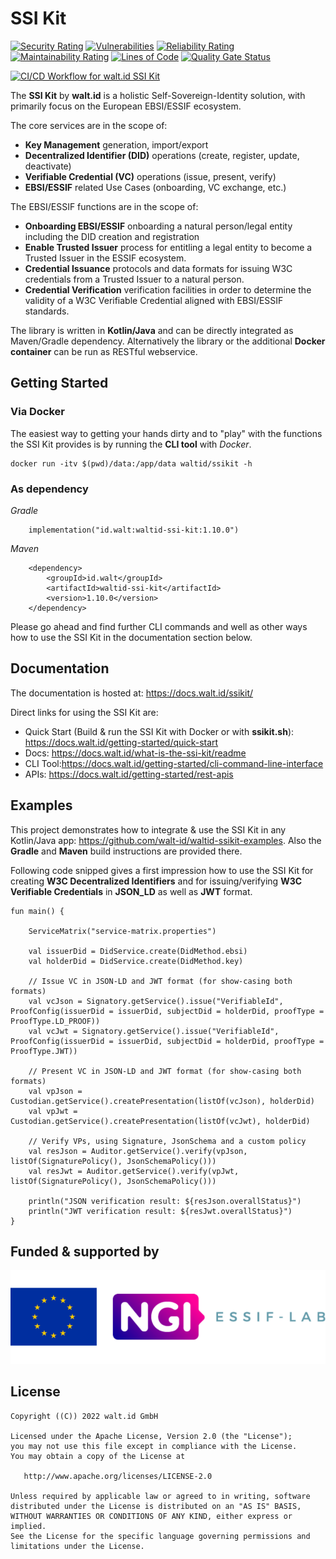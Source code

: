 # SSI Kit

[![Security Rating](https://sonarcloud.io/api/project_badges/measure?project=walt-id_waltid-ssikit&metric=security_rating)](https://sonarcloud.io/dashboard?id=walt-id_waltid-ssikit)
[![Vulnerabilities](https://sonarcloud.io/api/project_badges/measure?project=walt-id_waltid-ssikit&metric=vulnerabilities)](https://sonarcloud.io/dashboard?id=walt-id_waltid-ssikit)
[![Reliability Rating](https://sonarcloud.io/api/project_badges/measure?project=walt-id_waltid-ssikit&metric=reliability_rating)](https://sonarcloud.io/dashboard?id=walt-id_waltid-ssikit)
[![Maintainability Rating](https://sonarcloud.io/api/project_badges/measure?project=walt-id_waltid-ssikit&metric=sqale_rating)](https://sonarcloud.io/dashboard?id=walt-id_waltid-ssikit)
[![Lines of Code](https://sonarcloud.io/api/project_badges/measure?project=walt-id_waltid-ssikit&metric=ncloc)](https://sonarcloud.io/dashboard?id=walt-id_waltid-ssikit)
[![Quality Gate Status](https://sonarcloud.io/api/project_badges/measure?project=walt-id_waltid-ssikit-examples&metric=alert_status)](https://sonarcloud.io/dashboard?id=walt-id_waltid-ssikit)
  
[![CI/CD Workflow for walt.id SSI Kit](https://github.com/walt-id/waltid-ssikit/actions/workflows/build.yml/badge.svg?branch=master)](https://github.com/walt-id/waltid-ssikit/actions/workflows/build.yml)

The **SSI Kit** by **walt.id** is a holistic Self-Sovereign-Identity solution, with primarily focus on the European EBSI/ESSIF ecosystem.

The core services are in the scope of:
 - **Key Management** generation, import/export
 - **Decentralized Identifier (DID)** operations (create, register, update, deactivate)
 - **Verifiable Credential (VC)** operations (issue, present, verify)
 - **EBSI/ESSIF** related Use Cases (onboarding, VC exchange, etc.)

The EBSI/ESSIF functions are in the scope of:
 - **Onboarding EBSI/ESSIF** onboarding a natural person/legal entity including the DID creation and registration
 - **Enable Trusted Issuer** process for entitling a legal entity to become a Trusted Issuer in the ESSIF ecosystem.
 - **Credential Issuance** protocols and data formats for issuing W3C credentials from a Trusted Issuer to a natural person.
 - **Credential Verification** verification facilities in order to determine the validity of a W3C Verifiable Credential aligned with EBSI/ESSIF standards.

The library is written in **Kotlin/Java** and can be directly integrated as Maven/Gradle dependency. Alternatively the library or the additional **Docker container** can be run as RESTful webservice.

## Getting Started

### Via Docker

The easiest way to getting your hands dirty and to "play" with the functions the SSI Kit provides is by running the **CLI tool** with _Docker_.

    docker run -itv $(pwd)/data:/app/data waltid/ssikit -h

### As dependency

_Gradle_

        implementation("id.walt:waltid-ssi-kit:1.10.0")

_Maven_

        <dependency>
            <groupId>id.walt</groupId>
            <artifactId>waltid-ssi-kit</artifactId>
            <version>1.10.0</version>
        </dependency>
    
Please go ahead and find further CLI commands and well as other ways how to use the SSI Kit in the documentation section below.

## Documentation

The documentation is hosted at: https://docs.walt.id/ssikit/

Direct links for using the SSI Kit are:

- Quick Start (Build & run the SSI Kit with Docker or with **ssikit.sh**): https://docs.walt.id/getting-started/quick-start
- Docs: https://docs.walt.id/what-is-the-ssi-kit/readme
- CLI Tool:https://docs.walt.id/getting-started/cli-command-line-interface
- APIs: https://docs.walt.id/getting-started/rest-apis

## Examples

This project demonstrates how to integrate & use the SSI Kit in any Kotlin/Java app: https://github.com/walt-id/waltid-ssikit-examples. Also the **Gradle** and **Maven** build instructions are provided there.

Following code snipped gives a first impression how to use the SSI Kit for creating **W3C Decentralized Identifiers** and for issuing/verifying **W3C Verifiable Credentials** in **JSON_LD** as well as **JWT** format.

    fun main() {

        ServiceMatrix("service-matrix.properties")
    
        val issuerDid = DidService.create(DidMethod.ebsi)
        val holderDid = DidService.create(DidMethod.key)
    
        // Issue VC in JSON-LD and JWT format (for show-casing both formats)
        val vcJson = Signatory.getService().issue("VerifiableId", ProofConfig(issuerDid = issuerDid, subjectDid = holderDid, proofType = ProofType.LD_PROOF))
        val vcJwt = Signatory.getService().issue("VerifiableId", ProofConfig(issuerDid = issuerDid, subjectDid = holderDid, proofType = ProofType.JWT))
    
        // Present VC in JSON-LD and JWT format (for show-casing both formats)
        val vpJson = Custodian.getService().createPresentation(listOf(vcJson), holderDid)
        val vpJwt = Custodian.getService().createPresentation(listOf(vcJwt), holderDid)
    
        // Verify VPs, using Signature, JsonSchema and a custom policy
        val resJson = Auditor.getService().verify(vpJson, listOf(SignaturePolicy(), JsonSchemaPolicy()))
        val resJwt = Auditor.getService().verify(vpJwt, listOf(SignaturePolicy(), JsonSchemaPolicy()))
    
        println("JSON verification result: ${resJson.overallStatus}")
        println("JWT verification result: ${resJwt.overallStatus}")
    }

## Funded & supported by

<a href="https://essif-lab.eu/" target="_blank"><img src="logos-supporter.png"></a>

## License

```
Copyright ((C)) 2022 walt.id GmbH

Licensed under the Apache License, Version 2.0 (the "License");
you may not use this file except in compliance with the License.
You may obtain a copy of the License at

   http://www.apache.org/licenses/LICENSE-2.0

Unless required by applicable law or agreed to in writing, software
distributed under the License is distributed on an "AS IS" BASIS,
WITHOUT WARRANTIES OR CONDITIONS OF ANY KIND, either express or implied.
See the License for the specific language governing permissions and
limitations under the License.
```
